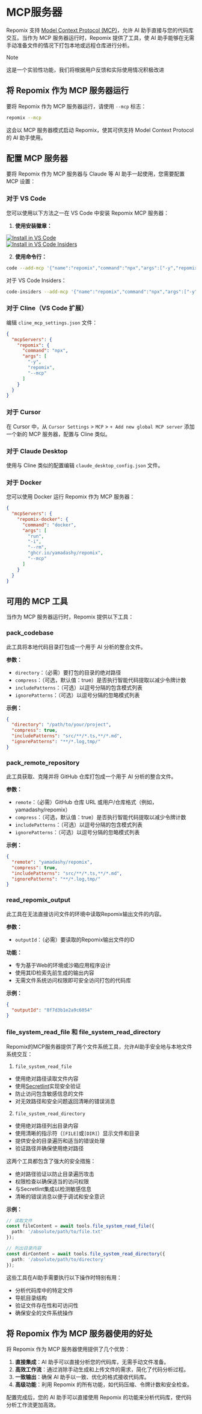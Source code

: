 # MCP服务器

Repomix 支持 [Model Context Protocol (MCP)](https://modelcontextprotocol.io)，允许 AI 助手直接与您的代码库交互。当作为 MCP 服务器运行时，Repomix 提供了工具，使 AI 助手能够在无需手动准备文件的情况下打包本地或远程仓库进行分析。

> [!NOTE]  
> 这是一个实验性功能，我们将根据用户反馈和实际使用情况积极改进

## 将 Repomix 作为 MCP 服务器运行

要将 Repomix 作为 MCP 服务器运行，请使用 `--mcp` 标志：

```bash
repomix --mcp
```

这会以 MCP 服务器模式启动 Repomix，使其可供支持 Model Context Protocol 的 AI 助手使用。

## 配置 MCP 服务器

要将 Repomix 作为 MCP 服务器与 Claude 等 AI 助手一起使用，您需要配置 MCP 设置：

### 对于 VS Code

您可以使用以下方法之一在 VS Code 中安装 Repomix MCP 服务器：

1. **使用安装徽章：**

  [![Install in VS Code](https://img.shields.io/badge/VS_Code-VS_Code?style=flat-square&label=Install%20Server&color=0098FF)](vscode:mcp/install?%7B%22name%22%3A%22repomix%22%2C%22command%22%3A%22npx%22%2C%22args%22%3A%5B%22-y%22%2C%22repomix%22%2C%22--mcp%22%5D%7D)<br>
  [![Install in VS Code Insiders](https://img.shields.io/badge/VS_Code_Insiders-VS_Code_Insiders?style=flat-square&label=Install%20Server&color=24bfa5)](vscode-insiders:mcp/install?%7B%22name%22%3A%22repomix%22%2C%22command%22%3A%22npx%22%2C%22args%22%3A%5B%22-y%22%2C%22repomix%22%2C%22--mcp%22%5D%7D)

2. **使用命令行：**

  ```bash
  code --add-mcp '{"name":"repomix","command":"npx","args":["-y","repomix","--mcp"]}'
  ```

  对于 VS Code Insiders：
  ```bash
  code-insiders --add-mcp '{"name":"repomix","command":"npx","args":["-y","repomix","--mcp"]}'
  ```

### 对于 Cline（VS Code 扩展）

编辑 `cline_mcp_settings.json` 文件：

```json
{
  "mcpServers": {
    "repomix": {
      "command": "npx",
      "args": [
        "-y",
        "repomix",
        "--mcp"
      ]
    }
  }
}
```

### 对于 Cursor

在 Cursor 中，从 `Cursor Settings` > `MCP` > `+ Add new global MCP server` 添加一个新的 MCP 服务器，配置与 Cline 类似。

### 对于 Claude Desktop

使用与 Cline 类似的配置编辑 `claude_desktop_config.json` 文件。

### 对于 Docker

您可以使用 Docker 运行 Repomix 作为 MCP 服务器：

```json
{
  "mcpServers": {
    "repomix-docker": {
      "command": "docker",
      "args": [
        "run",
        "-i",
        "--rm",
        "ghcr.io/yamadashy/repomix",
        "--mcp"
      ]
    }
  }
}
```

## 可用的 MCP 工具

当作为 MCP 服务器运行时，Repomix 提供以下工具：

### pack_codebase

此工具将本地代码目录打包成一个用于 AI 分析的整合文件。

**参数：**
- `directory`：（必需）要打包的目录的绝对路径
- `compress`：（可选，默认值：true）是否执行智能代码提取以减少令牌计数
- `includePatterns`：（可选）以逗号分隔的包含模式列表
- `ignorePatterns`：（可选）以逗号分隔的忽略模式列表

**示例：**
```json
{
  "directory": "/path/to/your/project",
  "compress": true,
  "includePatterns": "src/**/*.ts,**/*.md",
  "ignorePatterns": "**/*.log,tmp/"
}
```

### pack_remote_repository

此工具获取、克隆并将 GitHub 仓库打包成一个用于 AI 分析的整合文件。

**参数：**
- `remote`：（必需）GitHub 仓库 URL 或用户/仓库格式（例如，yamadashy/repomix）
- `compress`：（可选，默认值：true）是否执行智能代码提取以减少令牌计数
- `includePatterns`：（可选）以逗号分隔的包含模式列表
- `ignorePatterns`：（可选）以逗号分隔的忽略模式列表

**示例：**
```json
{
  "remote": "yamadashy/repomix",
  "compress": true,
  "includePatterns": "src/**/*.ts,**/*.md",
  "ignorePatterns": "**/*.log,tmp/"
}
```

### read_repomix_output

此工具在无法直接访问文件的环境中读取Repomix输出文件的内容。

**参数：**
- `outputId`：（必需）要读取的Repomix输出文件的ID

**功能：**
- 专为基于Web的环境或沙箱应用程序设计
- 使用其ID检索先前生成的输出内容
- 无需文件系统访问权限即可安全访问打包的代码库

**示例：**
```json
{
  "outputId": "8f7d3b1e2a9c6054"
}
```

### file_system_read_file 和 file_system_read_directory

Repomix的MCP服务器提供了两个文件系统工具，允许AI助手安全地与本地文件系统交互：

1. `file_system_read_file`
  - 使用绝对路径读取文件内容
  - 使用[Secretlint](https://github.com/secretlint/secretlint)实现安全验证
  - 防止访问包含敏感信息的文件
  - 对无效路径和安全问题返回清晰的错误消息

2. `file_system_read_directory`
  - 使用绝对路径列出目录内容
  - 使用清晰的指示符（`[FILE]`或`[DIR]`）显示文件和目录
  - 提供安全的目录遍历和适当的错误处理
  - 验证路径并确保使用绝对路径

这两个工具都包含了强大的安全措施：
- 绝对路径验证以防止目录遍历攻击
- 权限检查以确保适当的访问权限
- 与Secretlint集成以检测敏感信息
- 清晰的错误消息以便于调试和安全意识

**示例：**
```typescript
// 读取文件
const fileContent = await tools.file_system_read_file({
  path: '/absolute/path/to/file.txt'
});

// 列出目录内容
const dirContent = await tools.file_system_read_directory({
  path: '/absolute/path/to/directory'
});
```

这些工具在AI助手需要执行以下操作时特别有用：
- 分析代码库中的特定文件
- 导航目录结构
- 验证文件存在性和可访问性
- 确保安全的文件系统操作

## 将 Repomix 作为 MCP 服务器使用的好处

将 Repomix 作为 MCP 服务器使用提供了几个优势：

1. **直接集成**：AI 助手可以直接分析您的代码库，无需手动文件准备。
2. **高效工作流**：通过消除手动生成和上传文件的需求，简化了代码分析过程。
3. **一致输出**：确保 AI 助手以一致、优化的格式接收代码库。
4. **高级功能**：利用 Repomix 的所有功能，如代码压缩、令牌计数和安全检查。

配置完成后，您的 AI 助手可以直接使用 Repomix 的功能来分析代码库，使代码分析工作流更加高效。
